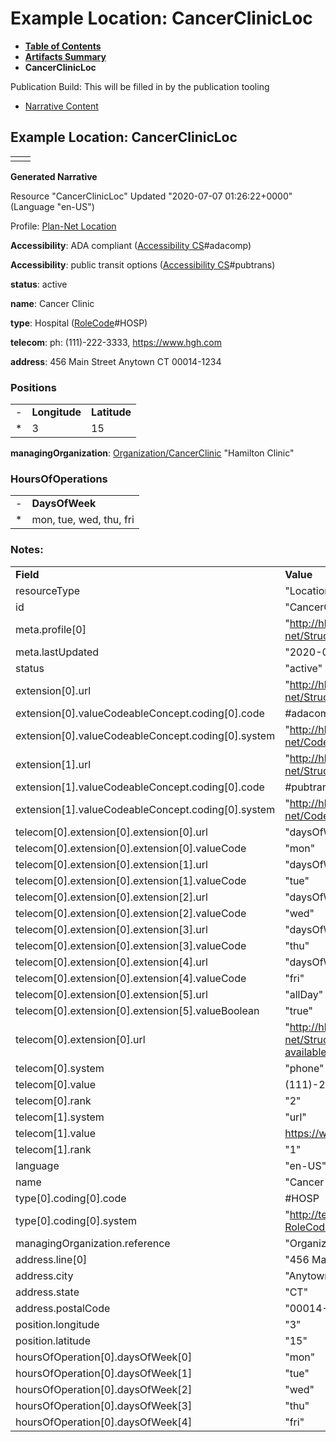 # Example Location: CancerClinicLoc

* [**Table of Contents**](toc.html)
* [**Artifacts Summary**](artifacts.html)
* **CancerClinicLoc**

Publication Build: This will be filled in by the publication tooling

* [Narrative Content](#)

## Example Location: CancerClinicLoc

|  |  |
| --- | --- |
|  | |

**Generated Narrative**

Resource "CancerClinicLoc" Updated "2020-07-07 01:26:22+0000" (Language "en-US")

Profile: [Plan-Net Location](StructureDefinition-plannet-Location.html)

**Accessibility**: ADA compliant  ([Accessibility CS](CodeSystem-AccessibilityCS.html)#adacomp)

**Accessibility**: public transit options  ([Accessibility CS](CodeSystem-AccessibilityCS.html)#pubtrans)

**status**: active

**name**: Cancer Clinic

**type**: Hospital  ([RoleCode](http://terminology.hl7.org/3.1.0/CodeSystem-v3-RoleCode.html)#HOSP)

**telecom**: ph: (111)-222-3333, <https://www.hgh.com>

**address**: 456 Main Street Anytown CT 00014-1234

### Positions

|  |  |  |
| --- | --- | --- |
| - | **Longitude** | **Latitude** |
| \* | 3 | 15 |

**managingOrganization**: [Organization/CancerClinic](Organization-CancerClinic.html) "Hamilton Clinic"

### HoursOfOperations

|  |  |
| --- | --- |
| - | **DaysOfWeek** |
| \* | mon, tue, wed, thu, fri |

### Notes:

|  |  |
| --- | --- |
| **Field** | **Value** |
| resourceType | "Location" |
| id | "CancerClinicLoc" |
| meta.profile[0] | "http://hl7.org/fhir/us/davinci-pdex-plan-net/StructureDefinition/plannet-Location" |
| meta.lastUpdated | "2020-07-07T13:26:22.0314215+00:00" |
| status | "active" |
| extension[0].url | "http://hl7.org/fhir/us/davinci-pdex-plan-net/StructureDefinition/accessibility" |
| extension[0].valueCodeableConcept.coding[0].code | #adacomp |
| extension[0].valueCodeableConcept.coding[0].system | "http://hl7.org/fhir/us/davinci-pdex-plan-net/CodeSystem/AccessibilityCS" |
| extension[1].url | "http://hl7.org/fhir/us/davinci-pdex-plan-net/StructureDefinition/accessibility" |
| extension[1].valueCodeableConcept.coding[0].code | #pubtrans |
| extension[1].valueCodeableConcept.coding[0].system | "http://hl7.org/fhir/us/davinci-pdex-plan-net/CodeSystem/AccessibilityCS" |
| telecom[0].extension[0].extension[0].url | "daysOfWeek" |
| telecom[0].extension[0].extension[0].valueCode | "mon" |
| telecom[0].extension[0].extension[1].url | "daysOfWeek" |
| telecom[0].extension[0].extension[1].valueCode | "tue" |
| telecom[0].extension[0].extension[2].url | "daysOfWeek" |
| telecom[0].extension[0].extension[2].valueCode | "wed" |
| telecom[0].extension[0].extension[3].url | "daysOfWeek" |
| telecom[0].extension[0].extension[3].valueCode | "thu" |
| telecom[0].extension[0].extension[4].url | "daysOfWeek" |
| telecom[0].extension[0].extension[4].valueCode | "fri" |
| telecom[0].extension[0].extension[5].url | "allDay" |
| telecom[0].extension[0].extension[5].valueBoolean | "true" |
| telecom[0].extension[0].url | "http://hl7.org/fhir/us/davinci-pdex-plan-net/StructureDefinition/contactpoint-availabletime" |
| telecom[0].system | "phone" |
| telecom[0].value | (111)-222-3333 |
| telecom[0].rank | "2" |
| telecom[1].system | "url" |
| telecom[1].value | https://www.hgh.com |
| telecom[1].rank | "1" |
| language | "en-US" |
| name | "Cancer Clinic" |
| type[0].coding[0].code | #HOSP |
| type[0].coding[0].system | "http://terminology.hl7.org/CodeSystem/v3-RoleCode" |
| managingOrganization.reference | "Organization/CancerClinic" |
| address.line[0] | "456 Main Street" |
| address.city | "Anytown" |
| address.state | "CT" |
| address.postalCode | "00014-1234" |
| position.longitude | "3" |
| position.latitude | "15" |
| hoursOfOperation[0].daysOfWeek[0] | "mon" |
| hoursOfOperation[0].daysOfWeek[1] | "tue" |
| hoursOfOperation[0].daysOfWeek[2] | "wed" |
| hoursOfOperation[0].daysOfWeek[3] | "thu" |
| hoursOfOperation[0].daysOfWeek[4] | "fri" |